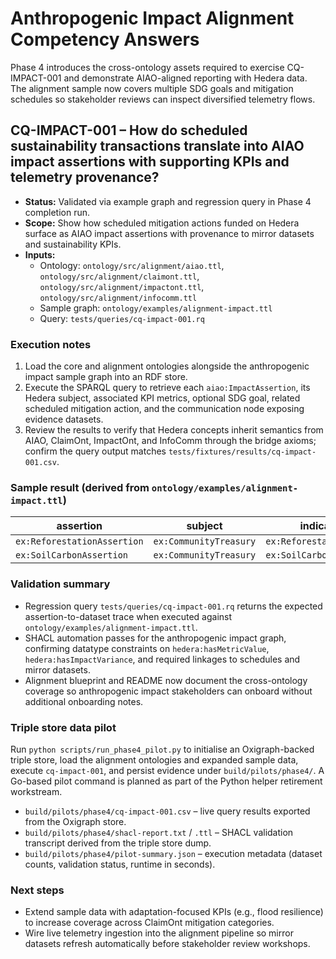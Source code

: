 # Anthropogenic Impact Alignment Competency Answers

Phase 4 introduces the cross-ontology assets required to exercise CQ-IMPACT-001 and demonstrate AIAO-aligned reporting with Hedera data. The alignment sample now covers multiple SDG goals and mitigation schedules so stakeholder reviews can inspect diversified telemetry flows.

## CQ-IMPACT-001 – How do scheduled sustainability transactions translate into AIAO impact assertions with supporting KPIs and telemetry provenance?

* **Status:** Validated via example graph and regression query in Phase 4 completion run.
* **Scope:** Show how scheduled mitigation actions funded on Hedera surface as AIAO impact assertions with provenance to mirror datasets and sustainability KPIs.
* **Inputs:**
  * Ontology: `ontology/src/alignment/aiao.ttl`, `ontology/src/alignment/claimont.ttl`, `ontology/src/alignment/impactont.ttl`, `ontology/src/alignment/infocomm.ttl`
  * Sample graph: `ontology/examples/alignment-impact.ttl`
  * Query: `tests/queries/cq-impact-001.rq`

### Execution notes

1. Load the core and alignment ontologies alongside the anthropogenic impact sample graph into an RDF store.
2. Execute the SPARQL query to retrieve each `aiao:ImpactAssertion`, its Hedera subject, associated KPI metrics, optional SDG goal, related scheduled mitigation action, and the communication node exposing evidence datasets.
3. Review the results to verify that Hedera concepts inherit semantics from AIAO, ClaimOnt, ImpactOnt, and InfoComm through the bridge axioms; confirm the query output matches `tests/fixtures/results/cq-impact-001.csv`.

### Sample result (derived from `ontology/examples/alignment-impact.ttl`)

| assertion | subject | indicator | value | sdgGoal | schedule | node |
| --------- | ------- | --------- | ----- | ------- | -------- | ---- |
| `ex:ReforestationAssertion` | `ex:CommunityTreasury` | `ex:ReforestationMetric` | `"1250"^^xsd:decimal` | `impactont:SDG15LifeOnLand` | `ex:ReforestationSchedule` | `ex:MirrorNodeAlpha` |
| `ex:SoilCarbonAssertion` | `ex:CommunityTreasury` | `ex:SoilCarbonMetric` | `"980"^^xsd:decimal` | `impactont:SDG13ClimateAction` | `ex:SoilCarbonSchedule` | `ex:MirrorNodeBeta` |

### Validation summary

* Regression query `tests/queries/cq-impact-001.rq` returns the expected assertion-to-dataset trace when executed against `ontology/examples/alignment-impact.ttl`.
* SHACL automation passes for the anthropogenic impact graph, confirming datatype constraints on `hedera:hasMetricValue`, `hedera:hasImpactVariance`, and required linkages to schedules and mirror datasets.
* Alignment blueprint and README now document the cross-ontology coverage so anthropogenic impact stakeholders can onboard without additional onboarding notes.

### Triple store data pilot

Run `python scripts/run_phase4_pilot.py` to initialise an Oxigraph-backed triple store, load the alignment ontologies and expanded sample data, execute `cq-impact-001`, and persist evidence under `build/pilots/phase4/`. A Go-based pilot command is planned as part of the Python helper retirement workstream.

* `build/pilots/phase4/cq-impact-001.csv` – live query results exported from the Oxigraph store.
* `build/pilots/phase4/shacl-report.txt` / `.ttl` – SHACL validation transcript derived from the triple store dump.
* `build/pilots/phase4/pilot-summary.json` – execution metadata (dataset counts, validation status, runtime in seconds).

### Next steps

* Extend sample data with adaptation-focused KPIs (e.g., flood resilience) to increase coverage across ClaimOnt mitigation categories.
* Wire live telemetry ingestion into the alignment pipeline so mirror datasets refresh automatically before stakeholder review workshops.
